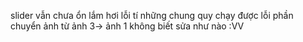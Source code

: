slider vẫn chưa ổn lắm hơi lỗi tí những chung quy chạy được
lỗi phần chuyển ảnh từ ảnh 3-> ảnh 1
không biết sửa như nào :VV